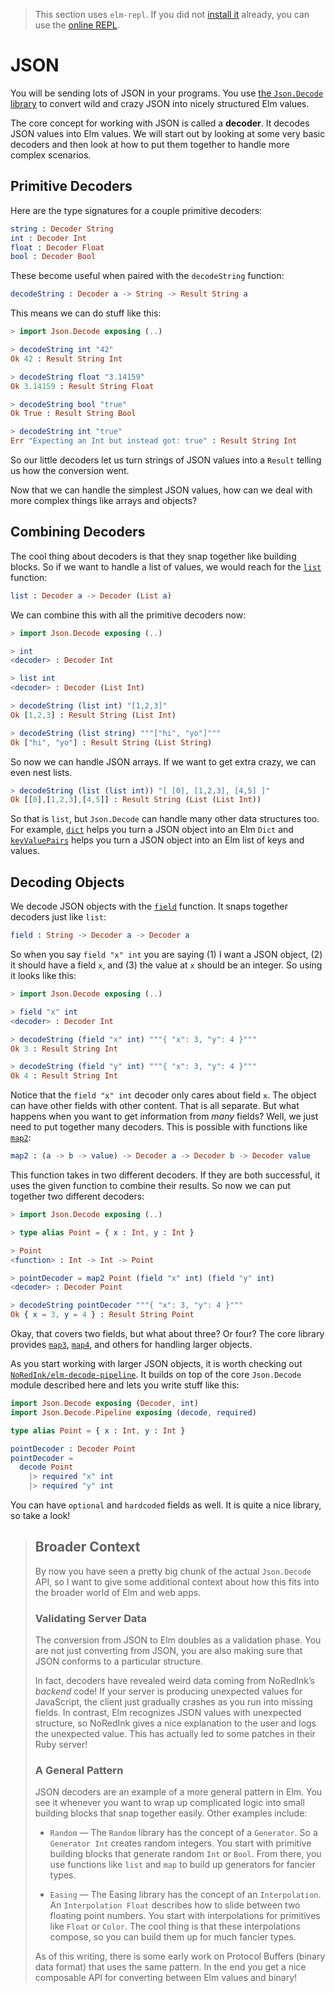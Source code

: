 > This section uses `elm-repl`. If you did not [install it](install.md) already, you can use the [online REPL](http://elmrepl.cuberoot.in/).

# JSON

You will be sending lots of JSON in your programs. You use [the `Json.Decode` library](https://package.elm-lang.org/packages/elm/core/latest/Json-Decode) to convert wild and crazy JSON into nicely structured Elm values.

The core concept for working with JSON is called a **decoder**. It decodes JSON values into Elm values. We will start out by looking at some very basic decoders and then look at how to put them together to handle more complex scenarios.


## Primitive Decoders

Here are the type signatures for a couple primitive decoders:

```elm
string : Decoder String
int : Decoder Int
float : Decoder Float
bool : Decoder Bool
```

These become useful when paired with the `decodeString` function:

```elm
decodeString : Decoder a -> String -> Result String a
```

This means we can do stuff like this:

```elm
> import Json.Decode exposing (..)

> decodeString int "42"
Ok 42 : Result String Int

> decodeString float "3.14159"
Ok 3.14159 : Result String Float

> decodeString bool "true"
Ok True : Result String Bool

> decodeString int "true"
Err "Expecting an Int but instead got: true" : Result String Int
```

So our little decoders let us turn strings of JSON values into a `Result` telling us how the conversion went.

Now that we can handle the simplest JSON values, how can we deal with more complex things like arrays and objects?


## Combining Decoders

The cool thing about decoders is that they snap together like building blocks. So if we want to handle a list of values, we would reach for the [`list`](https://package.elm-lang.org/packages/elm/core/latest/Json-Decode#list) function:

```elm
list : Decoder a -> Decoder (List a)
```

We can combine this with all the primitive decoders now:

```elm
> import Json.Decode exposing (..)

> int
<decoder> : Decoder Int

> list int
<decoder> : Decoder (List Int)

> decodeString (list int) "[1,2,3]"
Ok [1,2,3] : Result String (List Int)

> decodeString (list string) """["hi", "yo"]"""
Ok ["hi", "yo"] : Result String (List String)
```

So now we can handle JSON arrays. If we want to get extra crazy, we can even nest lists.

```elm
> decodeString (list (list int)) "[ [0], [1,2,3], [4,5] ]"
Ok [[0],[1,2,3],[4,5]] : Result String (List (List Int))
```

So that is `list`, but `Json.Decode` can handle many other data structures too. For example, [`dict`](https://package.elm-lang.org/packages/elm/core/latest/Json-Decode#dict) helps you turn a JSON object into an Elm `Dict` and [`keyValuePairs`](https://package.elm-lang.org/packages/elm/core/latest/Json-Decode#keyValuePairs) helps you turn a JSON object into an Elm list of keys and values.


## Decoding Objects

We decode JSON objects with the [`field`](https://package.elm-lang.org/packages/elm/core/latest/Json-Decode#field) function. It snaps together decoders just like `list`:

```elm
field : String -> Decoder a -> Decoder a
```

So when you say `field "x" int` you are saying (1) I want a JSON object, (2) it should have a field `x`, and (3) the value at `x` should be an integer. So using it looks like this:

```elm
> import Json.Decode exposing (..)

> field "x" int
<decoder> : Decoder Int

> decodeString (field "x" int) """{ "x": 3, "y": 4 }"""
Ok 3 : Result String Int

> decodeString (field "y" int) """{ "x": 3, "y": 4 }"""
Ok 4 : Result String Int
```

Notice that the `field "x" int` decoder only cares about field `x`. The object can have other fields with other content. That is all separate. But what happens when you want to get information from *many* fields? Well, we just need to put together many decoders. This is possible with functions like [`map2`](https://package.elm-lang.org/packages/elm/core/latest/Json-Decode#map2):

```elm
map2 : (a -> b -> value) -> Decoder a -> Decoder b -> Decoder value
```

This function takes in two different decoders. If they are both successful, it uses the given function to combine their results. So now we can put together two different decoders:

```elm
> import Json.Decode exposing (..)

> type alias Point = { x : Int, y : Int }

> Point
<function> : Int -> Int -> Point

> pointDecoder = map2 Point (field "x" int) (field "y" int)
<decoder> : Decoder Point

> decodeString pointDecoder """{ "x": 3, "y": 4 }"""
Ok { x = 3, y = 4 } : Result String Point
```

Okay, that covers two fields, but what about three? Or four? The core library provides [`map3`](https://package.elm-lang.org/packages/elm/core/latest/Json-Decode#map3), [`map4`](https://package.elm-lang.org/packages/elm/core/latest/Json-Decode#map4), and others for handling larger objects.

As you start working with larger JSON objects, it is worth checking out [`NoRedInk/elm-decode-pipeline`](https://package.elm-lang.org/packages/NoRedInk/elm-decode-pipeline/latest). It builds on top of the core `Json.Decode` module described here and lets you write stuff like this:

```elm
import Json.Decode exposing (Decoder, int)
import Json.Decode.Pipeline exposing (decode, required)

type alias Point = { x : Int, y : Int }

pointDecoder : Decoder Point
pointDecoder =
  decode Point
    |> required "x" int
    |> required "y" int
```

You can have `optional` and `hardcoded` fields as well. It is quite a nice library, so take a look!


> ## Broader Context
>
> By now you have seen a pretty big chunk of the actual `Json.Decode` API, so I want to give some additional context about how this fits into the broader world of Elm and web apps.
>
> ### Validating Server Data
>
> The conversion from JSON to Elm doubles as a validation phase. You are not just converting from JSON, you are also making sure that JSON conforms to a particular structure.
>
> In fact, decoders have revealed weird data coming from NoRedInk’s *backend* code! If your server is producing unexpected values for JavaScript, the client just gradually crashes as you run into missing fields. In contrast, Elm recognizes JSON values with unexpected structure, so NoRedInk gives a nice explanation to the user and logs the unexpected value. This has actually led to some patches in their Ruby server!
>
> ### A General Pattern
>
> JSON decoders are an example of a more general pattern in Elm. You see it whenever you want to wrap up complicated logic into small building blocks that snap together easily. Other examples include:
>
>   - `Random` &mdash; The `Random` library has the concept of a `Generator`. So a `Generator Int` creates random integers. You start with primitive building blocks that generate random `Int` or `Bool`. From there, you use functions like `list` and `map` to build up generators for fancier types.
>
>   - `Easing` &mdash; The Easing library has the concept of an `Interpolation`. An `Interpolation Float` describes how to slide between two floating point numbers. You start with interpolations for primitives like `Float` or `Color`. The cool thing is that these interpolations compose, so you can build them up for much fancier types.
>
> As of this writing, there is some early work on Protocol Buffers (binary data format) that uses the same pattern. In the end you get a nice composable API for converting between Elm values and binary!
